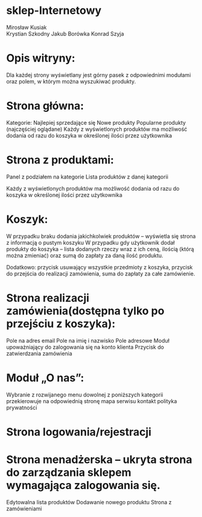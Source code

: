 # sklep-Internetowy

Mirosław Kusiak  
Krystian Szkodny
Jakub Borówka
Konrad Szyja

# Opis witryny:


Dla każdej strony wyświetlany jest górny pasek z odpowiednimi modułami oraz polem, w którym można wyszukiwać produkty.


# Strona główna:
Kategorie:
Najlepiej sprzedające się
Nowe produkty
Popularne produkty (najczęściej oglądane)
Każdy z wyświetlonych produktów ma możliwość dodania od razu do koszyka w określonej ilości przez użytkownika

# Strona z produktami:
Panel z podziałem na kategorie
Lista produktów z danej kategorii

Każdy z wyświetlonych produktów ma możliwość dodania od razu do koszyka w określonej ilości
przez użytkownika

# Koszyk:
W przypadku braku dodania jakichkolwiek produktów – wyświetla się strona z informacją o pustym koszyku
W przypadku gdy użytkownik dodał produkty do koszyka – lista dodanych rzeczy wraz z ich ceną, ilością (którą można zmieniać) oraz sumą do zapłaty za daną ilość produktu.

Dodatkowo: przycisk usuwający wszystkie przedmioty z koszyka, przycisk do przejścia do realizacji zamówienia, suma do zapłaty za całe zamówienie.

# Strona realizacji zamówienia(dostępna tylko po przejściu z koszyka):
Pole na adres email
Pole na imię i nazwisko
Pole adresowe
Moduł upoważniający do zalogowania się na konto klienta
Przycisk do zatwierdzania zamówienia

# Moduł „O nas”:
Wybranie z rozwijanego menu dowolnej z poniższych kategorii przekierowuje na odpowiednią stronę
mapa serwisu
kontakt
polityka prywatności

# Strona logowania/rejestracji

# Strona menadżerska – ukryta strona do zarządzania sklepem wymagająca zalogowania się.
Edytowalna lista produktów
Dodawanie nowego produktu
Strona z zamówieniami

